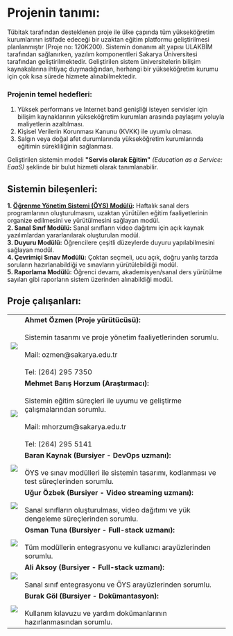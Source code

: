 # Projenin tanımı:

Tübitak tarafından desteklenen proje ile ülke çapında tüm yükseköğretim kurumlarının istifade edeceği bir uzaktan eğitim platformu geliştirilmesi planlanmıştır (Proje no: 120K200). Sistemin donanım alt yapısı ULAKBİM tarafından sağlanırken, yazılım komponentleri Sakarya Üniversitesi tarafından geliştirilmektedir. Geliştirilen sistem üniversitelerin bilişim kaynakalarına ihtiyaç duymadığından, herhangi bir yükseköğretim kurumu için çok kısa sürede hizmete alınabilmektedir. <br>

### Projenin temel hedefleri:<br> 
1. Yüksek performans ve Internet band genişliği isteyen servisler için bilişim kaynaklarının yükseköğretim kurumları arasında paylaşımı yoluyla maliyetlerin azaltılması. <br>
2. Kişisel Verilerin Korunması Kanunu (KVKK) ile uyumlu olması. <br>
3. Salgın veya doğal afet durumlarında yükseköğretim kurumlarında eğitimin sürekliliğinin sağlanması.<br>

Geliştirilen sistemin modeli **"Servis olarak Eğitim"** _(Education as a Service: EaaS)_ şeklinde bir bulut hizmeti olarak tanımlanabilir.

## Sistemin bileşenleri:
**1. [Öğrenme Yönetim Sistemi (ÖYS) Modülü](/oys.html):** Haftalık sanal ders programlarının oluşturulmasını, uzaktan yürütülen eğitim faaliyetlerinin organize edilmesini ve yürütülmesini sağlayan modül.<br>
**2. Sanal Sınıf Modülü:** Sanal sınıfların video dağıtımı için açık kaynak yazılımlardan yararlanılarak oluşturulan modül.<br>
**3. Duyuru Modülü:** Öğrencilere çeşitli düzeylerde duyuru yapılabilmesini sağlayan modül.<br>
**4. Çevrimiçi Sınav Modülü:** Çoktan seçmeli, ucu açık, doğru yanlış tarzda soruların hazırlanabildiği ve sınavların yürütülebildiği modül.<br>
**5. Raporlama Modülü:** Öğrenci devamı, akademisyen/sanal ders yürütülme sayıları gibi raporların sistem üzerinden alınabildiği modül.<br>

## Proje çalışanları:
<table style="width:100%">
  <tr>
    <td><img src="//fotograf.sabis.sakarya.edu.tr/Fotograf/91ec7cc107fcd02a0e6e0afb6dc8a454"></td>
    <td style="text-align:left; vertical-align:top"><b>Ahmet Özmen (Proje yürütücüsü):</b><br><br>Sistemin tasarımı ve proje yönetim faaliyetlerinden sorumlu.<br><br>Mail: ozmen@sakarya.edu.tr<br><br>Tel: (264) 295 7350</td>
  </tr>
   <tr>
    <td><img src="//fotograf.sabis.sakarya.edu.tr/Fotograf/238b0472bfe4b8703b63415eb7926ce3"></td>
    <td style="text-align:left; vertical-align:top"><b>Mehmet Barış Horzum (Araştırmacı):</b><br><br>Sistemin eğitim süreçleri ile uyumu ve geliştirme çalışmalarından sorumlu.<br><br>Mail: mhorzum@sakarya.edu.tr<br><br>Tel: (264) 295 5141</td>
  </tr>
  <tr>
    <td><img src="//fotograf.sabis.sakarya.edu.tr/Fotograf/edc1b6099551f8f1deb8947aa77e1175"></td>
    <td style="text-align:left; vertical-align:top"><b>Baran Kaynak (Bursiyer - DevOps uzmanı):</b><br><br>ÖYS ve sınav modülleri ile sistemin tasarımı, kodlanması ve test süreçlerinden sorumlu.</td>
  </tr>
  <tr>
    <td><img src="//fotograf.sabis.sakarya.edu.tr/Fotograf/6da30b0ed9b5a3b5b2c5e415e90b2a86"></td>
    <td style="text-align:left; vertical-align:top"><b>Uğur Özbek (Bursiyer - Video streaming uzmanı):</b><br><br>Sanal sınıfların oluşturulması, video dağıtımı ve yük dengeleme süreçlerinden sorumlu.</td>
  </tr>
  <tr>
    <td><img src="//fotograf.sabis.sakarya.edu.tr/Fotograf/fb87e2218d31fd76fa61f3855c775f36"></td>
    <td style="text-align:left; vertical-align:top"><b>Osman Tuna (Bursiyer - Full-stack uzmanı):</b><br><br>Tüm modüllerin entegrasyonu ve kullanıcı arayüzlerinden sorumlu.</td>
  </tr>
  <tr>
    <td><img src="//fotograf.sabis.sakarya.edu.tr/Fotograf/256e739d6cc48bdbe22988354c7efa7b"></td>
    <td style="text-align:left; vertical-align:top"><b>Ali Aksoy (Bursiyer - Full-stack uzmanı):</b><br><br>Sanal sınıf entegrasyonu ve ÖYS arayüzlerinden sorumlu.</td>
  </tr>
  <tr>
    <td><img src="//fotograf.sabis.sakarya.edu.tr/Fotograf/9930e971cee6ad63541b794662488558"></td>
    <td style="text-align:left; vertical-align:top"><b>Burak Göl (Bursiyer - Dokümantasyon):</b><br><br>Kullanım kılavuzu ve yardım dokümanlarının hazırlanmasından sorumlu.</td>
  </tr>
 </table>
